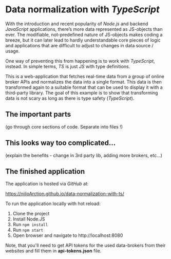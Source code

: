 # Data normalization with *TypeScript*

With the introduction and recent popularity of *Node.js* and backend *JavaScript* applications, there’s more data represented as JS-objects than ever. The modifiable, not-predefined nature of JS-objects makes coding a breeze, but it can later lead to hardly understandable core pieces of logic and applications that are difficult to adjust to changes in data source / usage.

One way of preventing this from happening is to work with *TypeScript*, instead. In simple terms, *TS* is just *JS* with type definitions.

This is a web-application that fetches real-time data from a group of online broker APIs and normalizes the data into a single format. This data is then transformed again to a suitable format that can be used to display it with a third-party library. The goal of this example is to show that transforming data is not scary as long as there is type safety (*TypeScript*).

## The important parts

(go through core sections of code. Separate into files !)

## This looks way too complicated...

(explain the benefits - change in 3rd party lib, adding more brokers, etc...)

## The finished application

The application is hosted via *GitHub* at:

https://niiloArction.github.io/data-normalization-with-ts/

To run the application locally with hot reload:

1. Clone the project
1. Install Node.JS
2. Run `npm install`
3. Run `npm start`
4. Open browser and navigate to http://localhost:8080

Note, that you'll need to get API tokens for the used data-brokers from their websites and fill them in **api-tokens.json** file.
